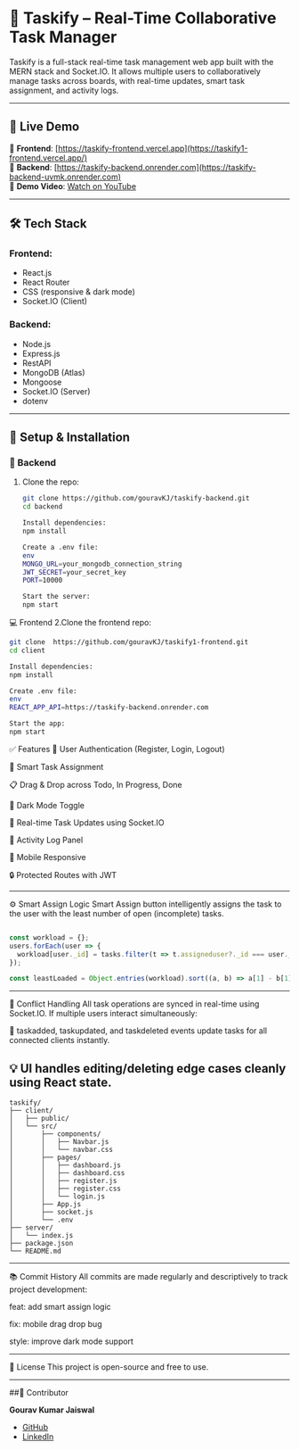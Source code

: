 # 🚀 Taskify – Real-Time Collaborative Task Manager

Taskify is a full-stack real-time task management web app built with the MERN stack and Socket.IO. It allows multiple users to collaboratively manage tasks across boards, with real-time updates, smart task assignment, and activity logs.

---

## 📸 Live Demo

🔗 **Frontend**: [https://taskify-frontend.vercel.app](https://taskify1-frontend.vercel.app/)  
🔗 **Backend**: [https://taskify-backend.onrender.com](https://taskify-backend-uvmk.onrender.com)  
🎥 **Demo Video**: [Watch on YouTube](https://youtube.com/demo-taskify)

---

## 🛠️ Tech Stack

### Frontend:
- React.js
- React Router
- CSS (responsive & dark mode)
- Socket.IO (Client)

### Backend:
- Node.js
- Express.js
- RestAPI
- MongoDB (Atlas)
- Mongoose
- Socket.IO (Server)
- dotenv

---
## 🚀 Setup & Installation

### 🔧 Backend

1. Clone the repo:
   ```bash
   git clone https://github.com/gouravKJ/taskify-backend.git
   cd backend
   
   Install dependencies:
   npm install
   
   Create a .env file:
   env
   MONGO_URL=your_mongodb_connection_string
   JWT_SECRET=your_secret_key
   PORT=10000
   
   Start the server:
   npm start

   
💻 Frontend
2.Clone the frontend repo:
```bash
git clone  https://github.com/gouravKJ/taskify1-frontend.git
cd client

Install dependencies:
npm install

Create .env file:
env
REACT_APP_API=https://taskify-backend.onrender.com

Start the app:
npm start


```
✅ Features
👥 User Authentication (Register, Login, Logout)

🧩 Smart Task Assignment

📋 Drag & Drop across Todo, In Progress, Done

🌙 Dark Mode Toggle

💬 Real-time Task Updates using Socket.IO

📝 Activity Log Panel

📱 Mobile Responsive

🔒 Protected Routes with JWT

---
⚙️ Smart Assign Logic
Smart Assign button intelligently assigns the task to the user with the least number of open (incomplete) tasks.

```js

const workload = {};
users.forEach(user => {
  workload[user._id] = tasks.filter(t => t.assigneduser?._id === user._id && t.status !== 'Done').length;
});

const leastLoaded = Object.entries(workload).sort((a, b) => a[1] - b[1])[0];
```
---
🧱 Conflict Handling
All task operations are synced in real-time using Socket.IO. If multiple users interact simultaneously:

🔄 taskadded, taskupdated, and taskdeleted events update tasks for all connected clients instantly.

💡 UI handles editing/deleting edge cases cleanly using React state.
---

```
taskify/
├── client/
│   ├── public/
│   └── src/
│       ├── components/
│       │   ├── Navbar.js
│       │   └── navbar.css
│       ├── pages/
│       │   ├── dashboard.js
│       │   ├── dashboard.css
│       │   ├── register.js
│       │   ├── register.css
│       │   └── login.js
│       ├── App.js
│       ├── socket.js
│       └── .env
├── server/
│   └── index.js
├── package.json
└── README.md
```

---
📚 Commit History
All commits are made regularly and descriptively to track project development:

feat: add smart assign logic

fix: mobile drag drop bug

style: improve dark mode support

---
📌 License
This project is open-source and free to use.

---

##👤 Contributor

**Gourav Kumar Jaiswal**  
- [GitHub](https://github.com/gouravKJ)  
- [LinkedIn](www.linkedin.com/in/gourav-kumar-jaiswal-b8b55a33b)

  






